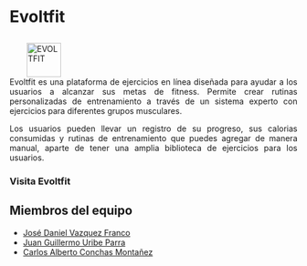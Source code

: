 <h1>Evoltfit</h1>
<a href='https://postimg.cc/Bj9ZMQ4D' target='_blank'><img src='https://i.postimg.cc/FH1fF76P/EVOLTFIT.png' border='0' alt='EVOLTFIT' width='60' height='60'  style='margin-left: 30px; margin-top: 10px;'/></a>


<div style="text-align: justify;">
Evoltfit es una plataforma de ejercicios en línea diseñada para ayudar a los usuarios a alcanzar sus metas de fitness. Permite crear rutinas personalizadas de entrenamiento a través de un sistema experto con ejercicios para diferentes grupos musculares.

Los usuarios pueden llevar un registro de su progreso, sus calorias consumidas y rutinas de entrenamiento que puedes agregar de manera manual, aparte de tener una amplia biblioteca de ejercicios para los usuarios.
</div>

<h3><a target='_blank' style = "text-decoration:none" href = "https://evoltfit-app.vercel.app/">Visita Evoltfit</a></h3>

## Miembros del equipo

- [José Daniel Vazquez Franco](https://github.com/danielvazcont)
- [Juan Guillermo Uribe Parra](https://github.com/juan-uribe-p) 
- [Carlos Alberto Conchas Montañez](https://github.com/IamSharls)

